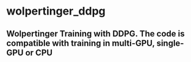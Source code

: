 # wolpertinger_ddpg
## Wolpertinger Training with DDPG. The code is compatible with training in multi-GPU, single-GPU or CPU 
